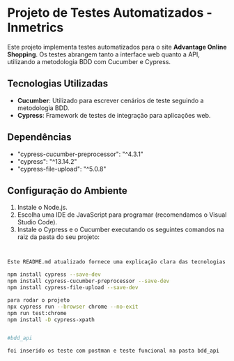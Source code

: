 # Projeto de Testes Automatizados - Inmetrics

Este projeto implementa testes automatizados para o site **Advantage Online Shopping**. Os testes abrangem tanto a interface web quanto a API, utilizando a metodologia BDD com Cucumber e Cypress.

## Tecnologias Utilizadas

- **Cucumber**: Utilizado para escrever cenários de teste seguindo a metodologia BDD.
- **Cypress**: Framework de testes de integração para aplicações web.

## Dependências

- "cypress-cucumber-preprocessor": "^4.3.1"
- "cypress": "^13.14.2"
- "cypress-file-upload": "^5.0.8"

## Configuração do Ambiente

1. Instale o Node.js.
2. Escolha uma IDE de JavaScript para programar (recomendamos o Visual Studio Code).
3. Instale o Cypress e o Cucumber executando os seguintes comandos na raiz da pasta do seu projeto:

```bash


Este README.md atualizado fornece uma explicação clara das tecnologias utilizadas, como configurar o ambiente e como executar os testes, além de incluir os comandos necessários para instalar o Cypress com Cucumber.

npm install cypress --save-dev
npm install cypress-cucumber-preprocessor --save-dev
npm install cypress-file-upload --save-dev

para rodar o projeto
npx cypress run --browser chrome --no-exit
npm run test:chrome
npm install -D cypress-xpath


#bdd_api

foi inserido os teste com postman e teste funcional na pasta bdd_api
